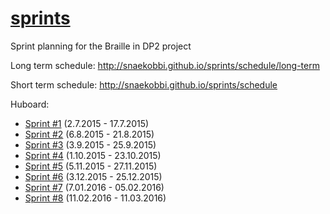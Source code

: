 # [sprints][]
Sprint planning for the Braille in DP2 project

Long term schedule: http://snaekobbi.github.io/sprints/schedule/long-term

Short term schedule: http://snaekobbi.github.io/sprints/schedule

Huboard:
- [Sprint #1](https://huboard.com/snaekobbi/sprints#/?milestone=[%22sprint%231%22]) (2.7.2015 - 17.7.2015)
- [Sprint #2](https://huboard.com/snaekobbi/sprints#/?milestone=[%22sprint%232%22]) (6.8.2015 - 21.8.2015)
- [Sprint #3](https://huboard.com/snaekobbi/sprints#/?milestone=[%22sprint%233%22]) (3.9.2015 - 25.9.2015)
- [Sprint #4](https://huboard.com/snaekobbi/sprints#/?milestone=[%22sprint%234%22]) (1.10.2015 - 23.10.2015)
- [Sprint #5](https://huboard.com/snaekobbi/sprints#/?milestone=[%22sprint%235%22]) (5.11.2015 - 27.11.2015)
- [Sprint #6](https://huboard.com/snaekobbi/sprints#/?milestone=[%22sprint%236%22]) (3.12.2015 - 25.12.2015)
- [Sprint #7](https://huboard.com/snaekobbi/sprints#/?milestone=[%22sprint%237%22]) (7.01.2016 - 05.02.2016)
- [Sprint #8](https://huboard.com/snaekobbi/sprints#/?milestone=[%22sprint%238%22]) (11.02.2016 - 11.03.2016)

[sprints]: https://github.com/snaekobbi/sprints
